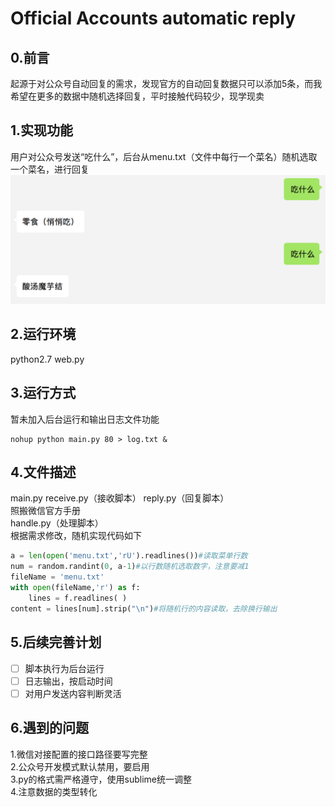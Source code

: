 # Official Accounts automatic reply
## 0.前言
起源于对公众号自动回复的需求，发现官方的自动回复数据只可以添加5条，而我希望在更多的数据中随机选择回复，平时接触代码较少，现学现卖
## 1.实现功能
用户对公众号发送“吃什么”，后台从menu.txt（文件中每行一个菜名）随机选取一个菜名，进行回复
![avatar](/images/menu.png)
## 2.运行环境
python2.7
web.py
## 3.运行方式
暂未加入后台运行和输出日志文件功能
````
nohup python main.py 80 > log.txt &
````
## 4.文件描述
main.py receive.py（接收脚本） reply.py（回复脚本）  
照搬微信官方手册  
handle.py（处理脚本）  
根据需求修改，随机实现代码如下
````python
a = len(open('menu.txt','rU').readlines())#读取菜单行数
num = random.randint(0, a-1)#以行数随机选取数字，注意要减1
fileName = 'menu.txt'
with open(fileName,'r') as f:
    lines = f.readlines( )
content = lines[num].strip("\n")#将随机行的内容读取，去除换行输出
````
## 5.后续完善计划
- [ ] 脚本执行为后台运行
- [ ] 日志输出，按启动时间
- [ ] 对用户发送内容判断灵活
## 6.遇到的问题
1.微信对接配置的接口路径要写完整  
2.公众号开发模式默认禁用，要启用  
3.py的格式需严格遵守，使用sublime统一调整  
4.注意数据的类型转化  
